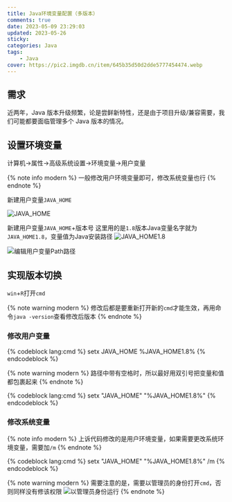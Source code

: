 ```yaml
---
title: Java环境变量配置（多版本）
comments: true
date: 2023-05-09 23:29:03
updated: 2023-05-26
sticky:
categories: Java
tags:
    - Java
cover: https://pic2.imgdb.cn/item/645b35d50d2dde5777454474.webp
---
```


## 需求

近两年，Java 版本升级频繁，论是尝鲜新特性，还是由于项目升级/兼容需要，我们可能都要面临管理多个 Java 版本的情况。

## 设置环境变量

计算机->属性->高级系统设置->环境变量->用户变量

{% note info modern %}
一般修改用户环境变量即可，修改系统变量也行
{% endnote %}

新建用户变量`JAVA_HOME`

![JAVA_HOME](2023-05-10-00-08-37.png)

新建用户变量`JAVA_HOME`+版本号
这里用的是`1.8`版本Java变量名字就为`JAVA_HOME1.8`，变量值为Java安装路径
![JAVA_HOME1.8](2023-05-10-00-12-20.png)

![编辑用户变量Path路径](2023-05-10-00-02-04.png)

## 实现版本切换

`win`+`R`打开`cmd`

{% note warning modern %}
修改后都是要重新打开新的`cmd`才能生效，再用命令`java -version`查看修改后版本
{% endnote %}

### 修改用户变量

{% codeblock lang:cmd %}
setx JAVA_HOME %JAVA_HOME1.8%
{% endcodeblock %}

{% note warning modern %}
路径中带有空格时，所以最好用双引号把变量和值都包裹起来
{% endnote %}

{% codeblock lang:cmd %}
setx "JAVA_HOME" "%JAVA_HOME1.8%"
{% endcodeblock %}

### 修改系统变量

{% note info modern %}
上诉代码修改的是用户环境变量，如果需要更改系统环境变量，需要加`/m`
{% endnote %}

{% codeblock lang:cmd %}
setx "JAVA_HOME" "%JAVA_HOME1.8%" /m
{% endcodeblock %}

{% note warning modern %}
需要注意的是，需要以管理员的身份打开`cmd`，否则同样没有修该权限
![以管理员身份运行](2023-05-10-00-26-28.png)
{% endnote %}
